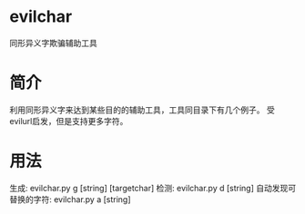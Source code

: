 # evilchar
同形异义字欺骗辅助工具

# 简介
利用同形异义字来达到某些目的的辅助工具，工具同目录下有几个例子。
受evilurl启发，但是支持更多字符。
# 用法
生成: evilchar.py g [string] [targetchar]
检测: evilchar.py d [string]
自动发现可替换的字符: evilchar.py a [string]
